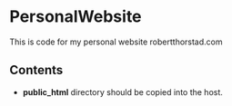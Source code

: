 # PersonalWebsite

This is code for my personal website robertthorstad.com

## Contents

* **public_html** directory should be copied into the host.


